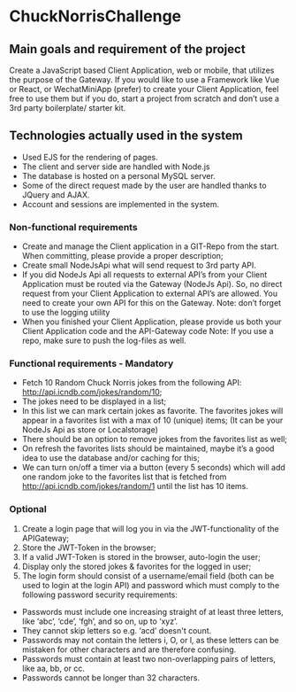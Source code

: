 # ChuckNorrisChallenge

## Main goals and requirement of the project

Create a JavaScript based Client Application, web or mobile, that utilizes the purpose of the Gateway. If you would like to use a Framework like Vue or React, or WechatMiniApp (prefer) to create your Client Application, feel free to use them but if you do, start a project from scratch and don’t use a 3rd party boilerplate/ starter kit.

## Technologies actually used in the system

* Used EJS for the rendering of pages.
* The client and server side are handled with Node.js
* The database is hosted on a personal MySQL server.
* Some of the direct request made by the user are handled thanks to JQuery and AJAX.
* Account and sessions are implemented in the system.

### Non-functional requirements

* Create and manage the Client application in a GIT-Repo from the start. When committing, please provide a proper description;
* Create small NodeJsApi what will send request to 3rd party API.
* If you did NodeJs Api all requests to external API’s from your Client Application must be routed via the Gateway (NodeJs Api). So, no direct request from your Client Application to external API’s are allowed. You need to create your own API for this on the Gateway. Note: don’t forget to use the logging utility
* When you finished your Client Application, please provide us both your Client Application code and the API-Gateway code Note: If you use a repo, make sure to push the log-files as well.

### Functional requirements - Mandatory

* Fetch 10 Random Chuck Norris jokes from the following API: http://api.icndb.com/jokes/random/10;
* The jokes need to be displayed in a list;
* In this list we can mark certain jokes as favorite. The favorites jokes will appear in a favorites list with a max of 10 (unique) items; (It can be your NodeJs Api as store or Localstorage)
* There should be an option to remove jokes from the favorites list as well;
* On refresh the favorites lists should be maintained, maybe it’s a good idea to use the database and/or caching for this;
* We can turn on/off a timer via a button (every 5 seconds) which will add one random joke to the favorites list that is fetched from http://api.icndb.com/jokes/random/1 until the list has 10 items.

### Optional

1.	Create a login page that will log you in via the JWT-functionality of the APIGateway;
2.	Store the JWT-Token in the browser;
3.	If a valid JWT-Token is stored in the browser, auto-login the user;
4.	Display only the stored jokes & favorites for the logged in user;
5.	The login form should consist of a username/email field (both can be used to login at the login API) and password which must comply to the following password security requirements:
* Passwords must include one increasing straight of at least three letters, like ‘abc’, ‘cde’, ‘fgh’, and so on, up to ‘xyz’.
* They cannot skip letters so e.g. ‘acd’ doesn't count.
* Passwords may not contain the letters i, O, or l, as these letters can be mistaken for other characters and are therefore confusing.
* Passwords must contain at least two non-overlapping pairs of letters, like aa, bb, or cc.
* Passwords cannot be longer than 32 characters.
